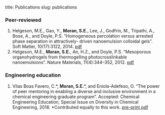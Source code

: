 title: Publications
slug: publications

### Peer-reviewed

1. Helgeson, M.E., Gao, Y., **Moran, S.E.**, Lee, J., Godfrin, M., Tripathi, A., Bose, A., and Doyle, P.S. “Homogeneous percolation versus arrested phase separation in attractively- driven nanoemulsion colloidal gels”. Soft Matter, 10(17):3122, 2014. [pdf](../pdfs/Helgeson_2014_SoftMatter.pdf)
2. Helgeson, M.E., **Moran, S.E.**, An, H.Z., and Doyle, P.S. “Mesoporous organohydrogels from thermogelling photocrosslinkable nanoemulsions”. Nature Materials, 11(4):344–352, 2012. [pdf](../pdfs/Helgeson_2012_NatureMaterials.pdf)

### Engineering education
1. Vilas Boas Favero, C.\*, **Moran, S.E.**\*, and Eniola-Adefeso, O. “The power of peer mentoring in enabling a diverse and inclusive environment in a chemical engineering graduate program”. Accepted: Chemical Engineering Education, Special Issue on Diversity in Chemical Engineering, 2018. \*Contributed equally to this work. [pre-print pdf](../pdfs/VilasBoasFavero_2018_CEE_PROOF.pdf)
